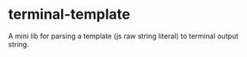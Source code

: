 # terminal-template
A mini lib for parsing a template (js raw string literal) to terminal output string.
